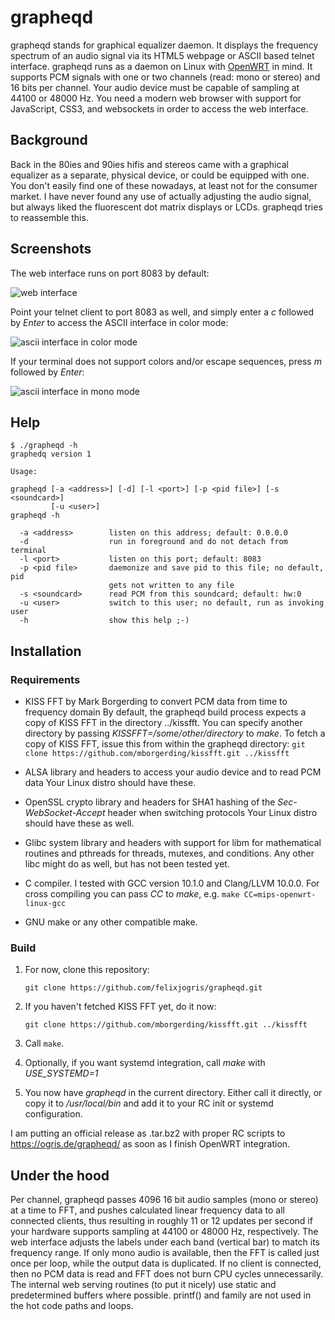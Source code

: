 # grapheqd

grapheqd stands for graphical equalizer daemon. It displays the frequency spectrum of an audio signal via its HTML5 webpage or ASCII based telnet interface. grapheqd runs as a daemon on Linux with [OpenWRT](https://openwrt.org/) in mind. It supports PCM signals with one or two channels (read: mono or stereo) and 16 bits per channel. Your audio device must be capable of sampling at 44100 or 48000 Hz. You need a modern web browser with support for JavaScript, CSS3, and websockets in order to access the web interface.

## Background

Back in the 80ies and 90ies hifis and stereos came with a graphical equalizer as a separate, physical device, or could be equipped with one. You don't easily find one of these nowadays, at least not for the consumer market. I have never found any use of actually adjusting the audio signal, but always liked the fluorescent dot matrix displays or LCDs. grapheqd tries to reassemble this.

## Screenshots

The web interface runs on port 8083 by default:

![web interface](https://ogris.de/grapheqd/web.png)

Point your telnet client to port 8083 as well, and simply enter a *c* followed by *Enter* to access the ASCII interface in color mode:

![ascii interface in color mode](https://ogris.de/grapheqd/asciicolor.png)

If your terminal does not support colors and/or escape sequences, press *m* followed by *Enter*:

![ascii interface in mono mode](https://ogris.de/grapheqd/asciimono.png)

## Help

```
$ ./grapheqd -h
graphedq version 1

Usage:

grapheqd [-a <address>] [-d] [-l <port>] [-p <pid file>] [-s <soundcard>]
         [-u <user>]
grapheqd -h

  -a <address>        listen on this address; default: 0.0.0.0
  -d                  run in foreground and do not detach from terminal
  -l <port>           listen on this port; default: 8083
  -p <pid file>       daemonize and save pid to this file; no default, pid
                      gets not written to any file
  -s <soundcard>      read PCM from this soundcard; default: hw:0
  -u <user>           switch to this user; no default, run as invoking user
  -h                  show this help ;-)

```

## Installation

### Requirements

* KISS FFT by Mark Borgerding to convert PCM data from time to frequency domain
  By default, the grapheqd build process expects a copy of KISS FFT in the directory ../kissfft. You can specify another directory by passing *KISSFFT=/some/other/directory* to *make*. To fetch a copy of KISS FFT, issue this from within the grapheqd directory:
  `git clone https://github.com/mborgerding/kissfft.git ../kissfft`

* ALSA library and headers to access your audio device and to read PCM data
  Your Linux distro should have these.

* OpenSSL crypto library and headers for SHA1 hashing of the *Sec-WebSocket-Accept* header when switching protocols
  Your Linux distro should have these as well.

* Glibc system library and headers with support for libm for mathematical routines and pthreads for threads, mutexes, and conditions. Any other libc might do as well, but has not been tested yet.

* C compiler. I tested with GCC version 10.1.0 and Clang/LLVM 10.0.0.
  For cross compiling you can pass *CC* to *make*, e.g. `make CC=mips-openwrt-linux-gcc`

* GNU make or any other compatible make.

### Build

1. For now, clone this repository:

   `git clone https://github.com/felixjogris/grapheqd.git`

2. If you haven't fetched KISS FFT yet, do it now:

   `git clone https://github.com/mborgerding/kissfft.git ../kissfft`

3. Call `make`.

4. Optionally, if you want systemd integration, call *make* with *USE_SYSTEMD=1*

5. You now have *grapheqd* in the current directory. Either call it directly, or copy it to */usr/local/bin* and add it to your RC init or systemd configuration.

I am putting an official release as .tar.bz2 with proper RC scripts to https://ogris.de/grapheqd/ as soon as I finish OpenWRT integration.

## Under the hood

Per channel, grapheqd passes 4096 16 bit audio samples (mono or stereo) at a time to FFT, and pushes calculated linear frequency data to all connected clients, thus resulting in roughly 11 or 12 updates per second if your hardware supports sampling at 44100 or 48000 Hz, respectively. The web interface adjusts the labels under each band (vertical bar) to match its frequency range. If only mono audio is available, then the FFT is called just once per loop, while the output data is duplicated. If no client is connected, then no PCM data is read and FFT does not burn CPU cycles unnecessarily. The internal web serving routines (to put it nicely) use static and predetermined buffers where possible. printf() and family are not used in the hot code paths and loops.
